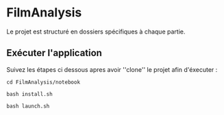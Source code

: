 # FilmAnalysis
Le projet est structuré en dossiers spécifiques à chaque partie. 

## Exécuter l'application 

Suivez les étapes ci dessous apres avoir ''clone'' le projet afin d'éxecuter : 

`cd FilmAnalysis/notebook`

`bash install.sh`

`bash launch.sh`

